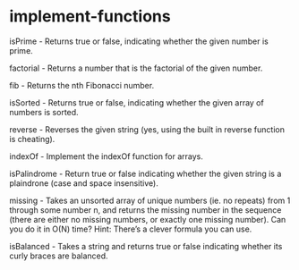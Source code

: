 # implement-functions

isPrime - Returns true or false, indicating whether the given number is prime.

factorial - Returns a number that is the factorial of the given number.

fib - Returns the nth Fibonacci number.

isSorted - Returns true or false, indicating whether the given array of numbers is sorted.

reverse - Reverses the given string (yes, using the built in reverse function is cheating).

indexOf - Implement the indexOf function for arrays.

isPalindrome - Return true or false indicating whether the given string is a plaindrone (case and space insensitive).

missing - Takes an unsorted array of unique numbers (ie. no repeats) from 1 through some number n, and returns the missing number in the sequence (there are either no missing numbers, or exactly one missing number). Can you do it in O(N) time? Hint: There’s a clever formula you can use.

isBalanced - Takes a string and returns true or false indicating whether its curly braces are balanced.